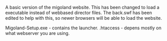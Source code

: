 A basic version of the migoland website.
This has been changed to load a executable instead of webbased director files.
The back.swf has been edited to help with this, so newer browsers will be able to load the website.

Migoland-Setup.exe - contains the launcher.
.htaccess - depens mostly on what webserver you are using.